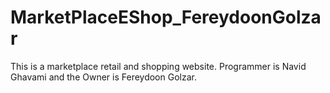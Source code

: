 # MarketPlaceEShop_FereydoonGolzar
This is a marketplace retail and shopping website. Programmer is Navid Ghavami and the Owner is Fereydoon Golzar.
